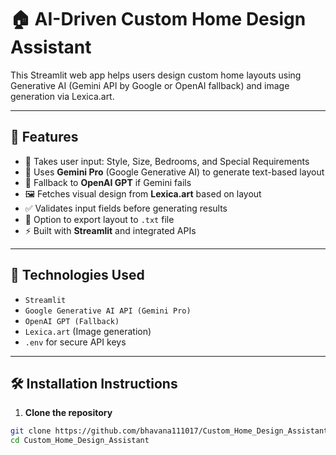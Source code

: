 # 🏠 AI-Driven Custom Home Design Assistant

This Streamlit web app helps users design custom home layouts using Generative AI (Gemini API by Google or OpenAI fallback) and image generation via Lexica.art.

---

## 📌 Features

- 🎯 Takes user input: Style, Size, Bedrooms, and Special Requirements
- 🤖 Uses **Gemini Pro** (Google Generative AI) to generate text-based layout
- 🔄 Fallback to **OpenAI GPT** if Gemini fails
- 🖼️ Fetches visual design from **Lexica.art** based on layout
- ✅ Validates input fields before generating results
- 💾 Option to export layout to `.txt` file
- ⚡ Built with **Streamlit** and integrated APIs

---

## 🧰 Technologies Used

- `Streamlit`
- `Google Generative AI API (Gemini Pro)`
- `OpenAI GPT (Fallback)`
- `Lexica.art` (Image generation)
- `.env` for secure API keys

---

## 🛠️ Installation Instructions

1. **Clone the repository**

```bash
git clone https://github.com/bhavana111017/Custom_Home_Design_Assistant.git
cd Custom_Home_Design_Assistant
